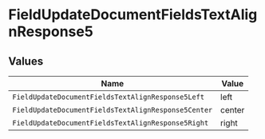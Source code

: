 # FieldUpdateDocumentFieldsTextAlignResponse5


## Values

| Name                                                | Value                                               |
| --------------------------------------------------- | --------------------------------------------------- |
| `FieldUpdateDocumentFieldsTextAlignResponse5Left`   | left                                                |
| `FieldUpdateDocumentFieldsTextAlignResponse5Center` | center                                              |
| `FieldUpdateDocumentFieldsTextAlignResponse5Right`  | right                                               |